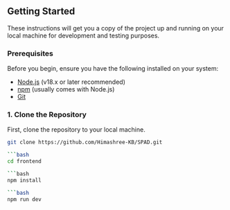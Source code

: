 
## Getting Started

These instructions will get you a copy of the project up and running on your local machine for development and testing purposes.

### Prerequisites

Before you begin, ensure you have the following installed on your system:

* [Node.js](https://nodejs.org/) (v18.x or later recommended)
* [npm](https://www.npmjs.com/) (usually comes with Node.js)
* [Git](https://git-scm.com/)

### **1. Clone the Repository**

First, clone the repository to your local machine.

```bash
git clone https://github.com/Himashree-KB/SPAD.git

```bash
cd frontend

```bash
npm install

```bash
npm run dev
